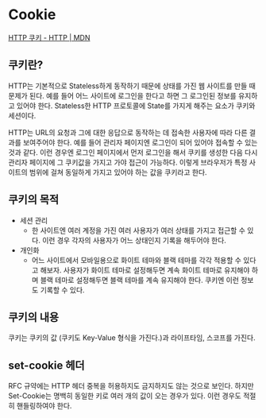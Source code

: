 # Cookie

[HTTP 쿠키 - HTTP | MDN](https://developer.mozilla.org/ko/docs/Web/HTTP/Cookies)

## 쿠키란?

HTTP는 기본적으로 Stateless하게 동작하기 때문에 상태를 가진 웹 사이트를 만들 때 문제가 된다. 예를 들어 어느 사이트에 로그인을 한다고 하면 그 로그인된 정보를 유지하고 있어야 한다. Stateless한 HTTP 프로토콜에 State를 가지게 해주는 요소가 쿠키와 세션이다.

HTTP는 URL의 요청과 그에 대한 응답으로 동작하는 데 접속한 사용자에 따라 다른 결과를 보여주어야 한다. 예를 들어 관리자 페이지엔 로그인이 되어 있어야 접속할 수 있는것과 같다. 이런 경우엔 로그인 페이지에서 먼저 로그인을 해서 쿠키를 생성한 다음 다시 관리자 페이지에 그 쿠키값을 가지고 가야 접근이 가능하다. 이렇게 브라우저가 특정 사이트의 범위에 걸쳐 동일하게 가지고 있어야 하는 값을 쿠키라고 한다.

## 쿠키의 목적

- 세션 관리
    - 한 사이트엔 여러 계정을 가진 여러 사용자가 여러 상태를 가지고 접근할 수 있다. 이런 경우 각자의 사용자가 어느 상태인지 기록을 해두어야 한다.
- 개인화
    - 어느 사이트에서 모바일용으로 화이트 테마와 블랙 테마를 각각 적용할 수 있다고 해보자. 사용자가 화이트 테마로 설정해두면 계속 화이트 테마로 유지해야 하며 블랙 테마로 설정해두면 블랙 테마를 계속 유지해야 한다. 쿠키엔 이런 정보도 기록할 수 있다.

## 쿠키의 내용

쿠키는 쿠키의 값 (쿠키도 Key-Value 형식을 가진다.)과 라이프타임, 스코프를 가진다.

## set-cookie 헤더

RFC 규약에는 HTTP 헤더 중복을 허용하지도 금지하지도 않는 것으로 보인다. 하지만 Set-Cookie는 명백히 동일한 키로 여러 개의 값이 오는 경우가 있다. 이런 경우도 적절히 핸들링하여야 한다.